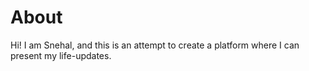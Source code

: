 # About
Hi! I am Snehal, and this is an attempt to create a platform where I can present my life-updates.
